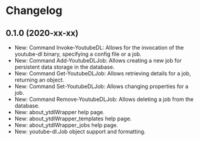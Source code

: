 ﻿# Changelog
## 0.1.0 (2020-xx-xx)
 - New: Command Invoke-YoutubeDL: Allows for the invocation of the youtube-dl binary, specifying a config file or a job.
 - New: Command Add-YoutubeDLJob: Allows creating a new job for persistent data storage in the database.
 - New: Command Get-YoutubeDLJob: Allows retrieving details for a job, returning an object.
 - New: Command Set-YoutubeDLJob: Allows changing properties for a job.
 - New: Command Remove-YoutubeDLJob: Allows deleting a job from the database.
 - New: about_ytdlWrapper help page.
 - New: about_ytdlWrapper_templates help page.
 - New: about_ytdlWrapper_jobs help page.
 - New: youtube-dl.Job object support and formatting.
